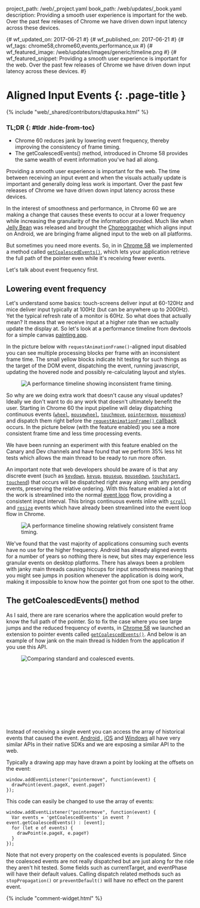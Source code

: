 project_path: /web/_project.yaml
book_path: /web/updates/_book.yaml
description: Providing a smooth user experience is important for the web. Over the past few releases of Chrome we have driven down input latency across these devices.

{# wf_updated_on: 2017-06-21 #}
{# wf_published_on: 2017-06-21 #}
{# wf_tags: chrome58,chrome60,events,performance,ux #}
{# wf_featured_image: /web/updates/images/generic/timeline.png #}
{# wf_featured_snippet: Providing a smooth user experience is important for the web. Over the past few releases of Chrome we have driven down input latency across these devices. #}

# Aligned Input Events {: .page-title }

{% include "web/_shared/contributors/dtapuska.html" %}

### TL;DR {: #tldr .hide-from-toc}

+  Chrome 60 reduces jank by lowering event frequency, thereby improving the
   consistency of frame timing.
+  The getCoalescedEvents() method, introduced in Chrome 58 provides the same
   wealth of event information you've had all along.

Providing a smooth user experience is important for the web. The time between
receiving an input event and when the visuals actually update is important and
generally doing less work is important. Over the past few releases of Chrome we
have driven down input latency across these devices.

In the interest of smoothness and performance, in Chrome 60 we are making a
change that causes these events to occur at a lower frequency while increasing
the granularity of the information provided. Much like when [Jelly
Bean](https://developer.android.com/about/versions/jelly-bean.html) was released
and brought the
[Choreographer](https://developer.android.com/reference/android/view/Choreographer.html)
which aligns input on Android, we are bringing frame aligned input to the web
on all platforms.

But sometimes you need more events. So, in in
[Chrome 58](https://www.chromestatus.com/feature/5853451217010688) we implemented
a method called
[`getCoalescedEvents()`](https://w3c.github.io/pointerevents/extension.html), which
lets your application retrieve the full path of the pointer even while it's
receiving fewer events.

Let's talk about event frequency first.

## Lowering event frequency

Let's understand some basics: touch-screens deliver input at 60-120Hz and mice
deliver input typically at 100Hz (but can be anywhere up to 2000Hz). Yet the
typical refresh rate of a monitor is 60Hz. So what does that actually mean? It
means that we receive input at a higher rate than we actually update the display
at. So let's look at a performance timeline from devtools for a simple canvas
[painting app](https://rbyers.github.io/paint.html).

In the picture below with `requestAnimationFrame()`-aligned input disabled you
can see multiple processing blocks per frame with an inconsistent frame time.
The small  yellow blocks indicate hit testing for such things as the target of
the DOM event, dispatching the event, running javascript, updating the hovered
node and possibly re-calculating layout and styles.

<figure>
  <img src="/web/updates/images/2017/06/inconsistent-frame-timing.png"
       alt="A performance timeline showing inconsistent frame timing."/>
</figure>

So why are we doing extra work that doesn't cause any visual updates? Ideally we
don't want to do any work that doesn't ultimately benefit the user. Starting in
Chrome 60 the input pipeline will delay dispatching continuous events
([`wheel`](https://developer.mozilla.org/en/docs/Web/Events/wheel),
[`mousewheel`](https://developer.mozilla.org/en/docs/Web/Events/mousewheel),
[`touchmove`](https://developer.mozilla.org/en/docs/Web/Events/touchmove),
[`pointermove`](https://developer.mozilla.org/en/docs/Web/Events/pointermove),
[`mousemove`](https://developer.mozilla.org/en/docs/Web/Events/mousemove)) and
dispatch them right before the
[`requestAnimationFrame()` callback](https://developer.mozilla.org/en-US/docs/Web/API/window/requestAnimationFrame)
occurs. In the picture below (with the feature enabled) you see a more
consistent frame time and less time processing events.

We have been running an experiment with this feature enabled on the Canary and
Dev channels and have found that we perform 35% less hit tests which allows the
main thread to be ready to run more often.

An important note that web developers should be aware of is that any discrete
event (such as [`keydown`](https://developer.mozilla.org/en/docs/Web/Events/keydown),
[`keyup`](https://developer.mozilla.org/en/docs/Web/Events/keyup),
[`mouseup`](https://developer.mozilla.org/en/docs/Web/Events/mouseup),
[`mousedown`](https://developer.mozilla.org/en/docs/Web/Events/mousedown),
[`touchstart`](https://developer.mozilla.org/en/docs/Web/Events/touchstart),
[`touchend`](https://developer.mozilla.org/en/docs/Web/Events/touchend)) that
occurs will be dispatched right away along with any pending events, preserving
the relative ordering. With this feature enabled a lot of the work is
streamlined into the normal [event loop](https://github.com/atotic/event-loop)
flow, providing a consistent input interval. This brings continuous events
inline with [`scroll`](https://developer.mozilla.org/en-US/docs/Web/Events/scroll)
and [`resize`](https://developer.mozilla.org/en-US/docs/Web/Events/resize) events
which have already been streamlined into the event loop flow in Chrome.

<figure>
  <img src="/web/updates/images/2017/06/consistent-frame-timing.png"
       alt="A performance timeline showing relatively consistent frame timing."/>
</figure>

We've found that the vast majority of applications consuming such events have no
use for the higher frequency. Android has already aligned events for a number of
years so nothing there is new, but sites may experience less granular events on
desktop platforms. There has always been a problem with janky main threads
causing hiccups for input smoothness meaning that you might see jumps in
position whenever the application is doing work, making it impossible to know
how the pointer got from one spot to the other.

## The getCoalescedEvents() method

As I said, there are rare scenarios where the application would prefer to know
the full path of the pointer. So to fix the case where you see large jumps and
the reduced frequency of events, in [Chrome 58](https://www.chromestatus.com/feature/5853451217010688)
we launched an extension to pointer events called
[`getCoalescedEvents()`](https://w3c.github.io/pointerevents/extension.html). And
below is an example of how jank on the main thread is hidden from the
application if you use this API.

<figure>
  <img src="/web/updates/images/2017/06/standard-and-coalesced-events.png"
       alt="Comparing standard and coalesced events."/>
</figure>

<div class="video-wrapper-full-width">
  <iframe class="devsite-embedded-youtube-video" data-video-id="ihbhkXrfm4A"
          data-autohide="1" data-showinfo="0" frameborder="0" allowfullscreen>
  </iframe>
</div>
 
Instead of receiving a single event you can access the array of historical
events that caused the event.
[Android
](https://developer.android.com/reference/android/view/MotionEvent.html#getHistoricalX(int,%20int))
, [iOS](https://developer.apple.com/reference/uikit/uievent/1613808-coalescedtouchesfortouch)
and [Windows](https://msdn.microsoft.com/en-us/library/windows/desktop/hh454886(v=vs.85).aspx)
all have very similar APIs in their native SDKs and we are exposing a similar
API to the web.

Typically a drawing app may have drawn a point by looking at the offsets on the
event:

    window.addEventListener("pointermove", function(event) {
      drawPoint(event.pageX, event.pageY)
    });

This code can easily be changed to use the array of events:

    window.addEventListener("pointermove", function(event) {
      Var events = 'getCoalescedEvents' in event ? event.getCoalescedEvents() : [event];
      for (let e of events) {
        drawPoint(e.pageX, e.pageY)
      }
    });

Note that not every property on the coalesced events is populated. Since the
coalesced events are not really dispatched but are just along for the ride they
aren't hit tested. Some fields such as currentTarget, and eventPhase will have
their default values. Calling dispatch related methods such as `stopPropagation()`
or `preventDefault()` will have no effect on the parent event.

{% include "comment-widget.html" %}